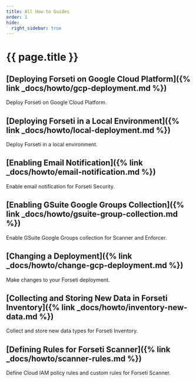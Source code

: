 ```yaml
---
title: All How-to Guides 
order: 1
hide:
  right_sidebar: true
---
```

#  {{ page.title }}

## [Deploying Forseti on Google Cloud Platform]({% link _docs/howto/gcp-deployment.md %})

Deploy Forseti on Google Cloud Platform.

## [Deploying Forseti in a Local Environment]({% link _docs/howto/local-deployment.md %})

Deploy Forseti in a local environment.

## [Enabling Email Notification]({% link _docs/howto/email-notification.md %})

Enable email notification for Forseti Security.

## [Enabling GSuite Google Groups Collection]({% link _docs/howto/gsuite-group-collection.md %})

Enable GSuite Google Groups collection for Scanner and Enforcer.

## [Changing a Deployment]({% link _docs/howto/change-gcp-deployment.md %})

Make changes to your Forseti deployment.

## [Collecting and Storing New Data in Forseti Inventory]({% link _docs/howto/inventory-new-data.md %})

Collect and store new data types for Forseti Inventory.

## [Defining Rules for Forseti Scanner]({% link _docs/howto/scanner-rules.md %})

Define Cloud IAM policy rules and custom rules for Forseti Scanner.

